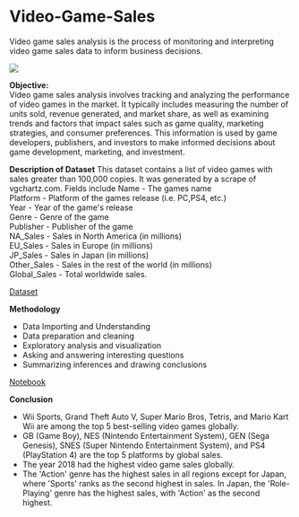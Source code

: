 # Video-Game-Sales
Video game sales analysis is the process of monitoring and interpreting video game sales data to inform business decisions.

![](https://discovertemplate.com/wp-content/uploads/2020/10/DT_G44_Video-Game-Animated-GIF-Icon-pack.gif)

**Objective:**<br>
Video game sales analysis involves tracking and analyzing the performance of video games in the market. It typically includes measuring the number of units sold, revenue generated, and market share, as well as examining trends and factors that impact sales such as game quality, marketing strategies, and consumer preferences. This information is used by game developers, publishers, and investors to make informed decisions about game development, marketing, and investment.

**Description of Dataset**
This dataset contains a list of video games with sales greater than 100,000 copies. It was generated by a scrape of vgchartz.com.
Fields include
Name - The games name<br>
Platform - Platform of the games release (i.e. PC,PS4, etc.)<br>
Year - Year of the game's release<br>
Genre - Genre of the game<br>
Publisher - Publisher of the game<br>
NA_Sales - Sales in North America (in millions)<br>
EU_Sales - Sales in Europe (in millions)<br>
JP_Sales - Sales in Japan (in millions)<br>
Other_Sales - Sales in the rest of the world (in millions)<br>
Global_Sales - Total worldwide sales.<br>

[Dataset](https://www.kaggle.com/datasets/gregorut/videogamesales)

**Methodology**
- Data Importing and Understanding
- Data preparation and cleaning
- Exploratory analysis and visualization
- Asking and answering interesting questions
- Summarizing inferences and drawing conclusions

[Notebook](https://github.com/amandeepkaur2024/Video-Game-Sales/blob/main/video-game-sales.ipynb)

**Conclusion**
- Wii Sports, Grand Theft Auto V, Super Mario Bros, Tetris, and Mario Kart Wii are among the top 5 best-selling video games globally.
- GB (Game Boy), NES (Nintendo Entertainment System), GEN (Sega Genesis), SNES (Super Nintendo Entertainment System), and PS4 (PlayStation 4) are the top 5 platforms by global sales.
- The year 2018 had the highest video game sales globally.
- The 'Action' genre has the highest sales in all regions except for Japan, where 'Sports' ranks as the second highest in sales. In Japan, the 'Role-Playing' genre has the highest sales, with 'Action' as the second highest.
